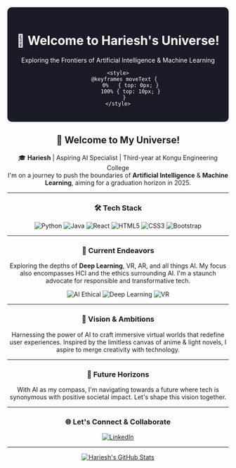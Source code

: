 <div align="center">

<div align="center" style="background-color: #1A1B27; color: white; padding: 20px; border-radius: 10px; position: relative;">
    <h1 style="animation: moveText 5s infinite alternate;">👋 Welcome to Hariesh's Universe!</h1>
    <p>Exploring the Frontiers of Artificial Intelligence & Machine Learning</p>

    <style>
        @keyframes moveText {
            0%   { top: 0px; }
            100% { top: 10px; }
        }
    </style>
</div>

## 👋 Welcome to My Universe!

<p>
🎓 <b>Hariesh</b> | Aspiring AI Specialist | Third-year at Kongu Engineering College
<br>
I'm on a journey to push the boundaries of <b>Artificial Intelligence</b> & <b>Machine Learning</b>, aiming for a graduation horizon in 2025.
</p>

---

</div>

<h3 align="center">🛠 Tech Stack</h3>
<div align="center">
  
![Python](https://img.shields.io/badge/-Python-black?style=flat&logo=python)
![Java](https://img.shields.io/badge/-Java-black?style=flat&logo=java)
![React](https://img.shields.io/badge/-React-black?style=flat&logo=react)
![HTML5](https://img.shields.io/badge/-HTML5-black?style=flat&logo=html5)
![CSS3](https://img.shields.io/badge/-CSS3-black?style=flat&logo=css3)
![Bootstrap](https://img.shields.io/badge/-Bootstrap-black?style=flat&logo=bootstrap)

</div>

---

<h3 align="center">🚀 Current Endeavors</h3>

<p align="center">
Exploring the depths of <b>Deep Learning</b>, VR, AR, and all things AI. My focus also encompasses HCI and the ethics surrounding AI. I'm a staunch advocate for responsible and transformative tech.
</p>

<div align="center">

![AI Ethical](https://img.shields.io/badge/-AI%20Ethics-764ABC?style=flat)
![Deep Learning](https://img.shields.io/badge/-Deep%20Learning-FF6F42?style=flat)
![VR](https://img.shields.io/badge/-Virtual%20Reality-1A74DA?style=flat)

</div>

---

<h3 align="center">🌌 Vision & Ambitions</h3>

<p align="center">
Harnessing the power of AI to craft immersive virtual worlds that redefine user experiences. Inspired by the limitless canvas of anime & light novels, I aspire to merge creativity with technology.
</p>

---

<h3 align="center">🌟 Future Horizons</h3>
<p align="center">
With AI as my compass, I'm navigating towards a future where tech is synonymous with positive societal impact. Let's shape this vision together.
</p>

---

<h3 align="center">🌐 Let's Connect & Collaborate</h3>
<div align="center">

[![LinkedIn](https://img.shields.io/badge/-LinkedIn-0072B1?style=flat&logo=LinkedIn&logoColor=white)](https://www.linkedin.com/in/hariesh-r)
<!--[![Twitter](https://img.shields.io/badge/-Twitter-1C9CEA?style=flat&logo=Twitter&logoColor=white)](LINK_TO_YOUR_TWITTER)-->

</div>

---

<!--<div align="center">

[![Hariesh's GitHub Stats](https://github-readme-stats.vercel.app/api?username=Hariesh-Kai&show_icons=true&theme=tokyonight)](https://github.com/Hariesh-Kai)

[![Hariesh's GitHub Activity Graph](https://activity-graph.herokuapp.com/graph?username=Hariesh-Kai&bg_color=1A1B27&color=70a5fd&line=bf91f3&point=fb8c00&area=true&hide_border=true)](https://github.com/Hariesh-Kai)

</div> -->
<div align="center">
    <a href="https://github.com/Hariesh-Kai">
        <img src="https://github-readme-stats.vercel.app/api?username=Hariesh-Kai&show_icons=true&theme=tokyonight" alt="Hariesh's GitHub Stats" />
    </a>
</div>

